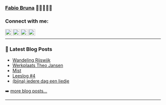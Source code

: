 ### [Fabio Bruna][website] 👋👋🏼👋🏿

### Connect with me:

[<img align="left" alt="Fabio Bruna | Twitter" width="22px" src="https://cdn.jsdelivr.net/npm/simple-icons@v3/icons/twitter.svg" />][twitter]
[<img align="left" alt="Fabio Bruna | LinkedIn" width="22px" src="https://cdn.jsdelivr.net/npm/simple-icons@v3/icons/linkedin.svg" />][linkedin]
[<img align="left" alt="Fabio Bruna | Instagram" width="22px" src="https://cdn.jsdelivr.net/npm/simple-icons@v3/icons/instagram.svg" />][instagram]
[<img align="left" alt="Fabio Bruna | Spotify" width="22px" src="https://cdn.jsdelivr.net/npm/simple-icons@v3/icons/spotify.svg" />][spotify]

<br />

---

### 📕 Latest Blog Posts

<!-- BLOG-POST-LIST:START -->
- [Wandeling Rijswijk](https://fabiobruna.nl/2021/03/21/wandeling-rijswijk/)
- [Werkplaats Theo Jansen](https://fabiobruna.nl/2021/03/08/werkplaats-theo-jansen/)
- [Mist](https://fabiobruna.nl/2021/03/03/mist/)
- [Leeslog #4](https://fabiobruna.nl/2021/02/24/leeslog/)
- [(bijna) iedere dag een liedje](https://fabiobruna.nl/2021/02/15/bijna-iedere-dag-een-liedje/)
<!-- BLOG-POST-LIST:END -->

➡️ [more blog posts...](https://fabiobruna.nl)

---

[website]: https://fabiobruna.nl
[twitter]: https://twitter.com/fabiobruna
[instagram]: https://instagram.com/fa.biobruna
[linkedin]: https://linkedin.com/in/fabiobruna
[spotify]: https://open.spotify.com/user/fabiobruna
